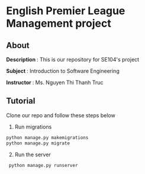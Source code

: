 <h1> English Premier League Management project </h1>
</hr>
<h2> About </h2>

<b> Description </b>: This is our repository for SE104's project

<b> Subject </b>: Introduction to Software Engineering

<b> Instructor </b>: Ms. Nguyen Thi Thanh Truc
</hr>

<h2> Tutorial </h2>

Clone our repo and follow these steps below

1. Run migrations 
```python
python manage.py makemigrations
python manage.py migrate
```
2. Run the server 
```python
 python manage.py runserver
```
  

